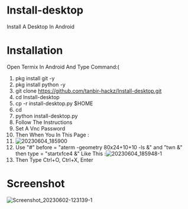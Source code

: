 # Install-desktop
Install A Desktop In Android 


# Installation 

Open Termix In Android And Type Command:(
1. pkg install git -y
2. pkg install python -y
3. git clone https://github.com/tanbir-hackz/Install-desktop.git
4. cd Install-desktop
5. cp -r install-desktop.py $HOME
6. cd
7. python install-desktop.py
8. Follow The Instructions 
9. Set A Vnc Password 
10. Then When You In This Page :
11. ![20230604_185900](https://github.com/tanbir-hackz/Install-desktop/assets/135303279/0850e5e4-f562-4542-8347-04a19d69eed9)
12. Use "#" before = "aterm -geometry 80x24+10+10 -ls &" and "twn &" then type = "startxfce4 &" Like This :![20230604_185948-1](https://github.com/tanbir-hackz/Install-desktop/assets/135303279/2b96de6b-1575-465c-b071-414093a7d641)
13. Then Type Ctrl+O, Ctrl+X, Enter




# Screenshot
![Screenshot_20230602-123139-1](https://github.com/tanbir-hackz/Install-desktop/assets/135303279/98ad0512-ee1e-4754-a696-35eef7f4616a)
